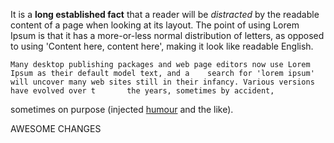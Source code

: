 It is a **long established fact** that a reader will be *distracted* by the readable content of a page when looking at its layout. The point of using Lorem Ipsum is that it has a more-or-less normal distribution of letters, as opposed to using 'Content here, content here', making it look like readable English.

	Many desktop publishing packages and web page editors now use Lorem Ipsum as their default model text, and a 	search for 'lorem ipsum' will uncover many web sites still in their infancy. Various versions have evolved over t		the years, sometimes by accident, 

sometimes on purpose (injected [humour](https://www.youtube.com/watch?v=HttF5HVYtlQ) and the like).

AWESOME CHANGES